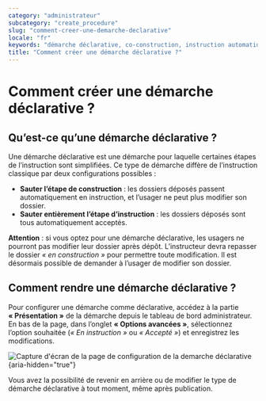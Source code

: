 ```yaml
---
category: "administrateur"
subcategory: "create_procedure"
slug: "comment-creer-une-demarche-declarative"
locale: "fr"
keywords: "démarche déclarative, co-construction, instruction automatique, configuration"
title: "Comment créer une démarche déclarative ?"
---
```


# Comment créer une démarche déclarative ?

## Qu’est-ce qu’une démarche déclarative ?

Une démarche déclarative est une démarche pour laquelle certaines étapes de l’instruction sont simplifiées. Ce type de démarche diffère de l’instruction classique par deux configurations possibles :

- **Sauter l’étape de construction** : les dossiers déposés passent automatiquement en instruction, et l’usager ne peut plus modifier son dossier.
- **Sauter entièrement l’étape d’instruction** : les dossiers déposés sont tous automatiquement acceptés.

**Attention** : si vous optez pour une démarche déclarative, les usagers ne pourront pas modifier leur dossier après dépôt. L’instructeur devra repasser le dossier *« en construction »* pour permettre toute modification. Il est désormais possible de demander à l’usager de modifier son dossier.

## Comment rendre une démarche déclarative ?

Pour configurer une démarche comme déclarative, accédez à la partie **« Présentation »** de la démarche depuis le tableau de bord administrateur. En bas de la page, dans l’onglet **« Options avancées »**, sélectionnez l’option souhaitée (*« En instruction »* ou *« Accepté »*) et enregistrez les modifications.

![Capture d'écran de la page de configuration de la demarche déclarative {aria-hidden="true"}](faq/administrateur-create-declarative.png)

Vous avez la possibilité de revenir en arrière ou de modifier le type de démarche déclarative à tout moment, même après publication.
